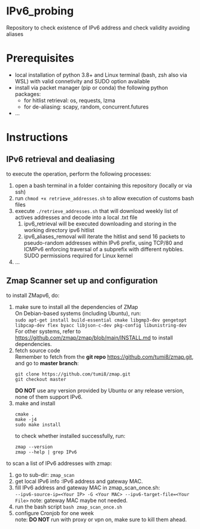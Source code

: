 # IPv6_probing
Repository to check existence of IPv6 address and check validity avoiding aliases

# Prerequisites
* local installation of python 3.8+ and Linux terminal (bash, zsh also via WSL) with valid connetivity and SUDO option available
* install via packet manager (pip or conda) the following python packages:
    * for hitlist retrieval: os, requests, lzma
    * for de-aliasing: scapy, random, concurrent.futures
* ...

# Instructions

## IPv6 retrieval and dealiasing
to execute the operation, perform the following processes:
1. open a bash terminal in a folder containing this repository (locally or via ssh)
2. run ```chmod +x retrieve_addresses.sh``` to allow execution of customs bash files
3. execute ```./retrieve_addresses.sh``` that will download weekly list of actives addresses and decode into a local .txt file
    1. ipv6_retrieval will be executed downloading and storing in the working directory ipv6 hitlist
    2. ipv6_aliases_removal will iterate the hitlist and send 16 packets to pseudo-random addresses within IPv6 prefix, using TCP/80 and ICMPv6 enforcing traversal of a subprefix with different nybbles. SUDO permissions required for Linux kernel
4. ...

## Zmap Scanner set up and configuration
to install ZMapv6, do:
1. make sure to install all the dependencies of ZMap  
   On Debian-based systems (including Ubuntu), run:  
   ```sudo apt-get install build-essential cmake libgmp3-dev gengetopt libpcap-dev flex byacc libjson-c-dev pkg-config libunistring-dev```
   For other systems, refer to <https://github.com/zmap/zmap/blob/main/INSTALL.md> to install dependencies.  
2. fetch source code  
   Remember to fetch from the **git repo** <https://github.com/tumi8/zmap.git>, and go to **master branch**:  
   ```
   git clone https://github.com/tumi8/zmap.git
   git checkout master
   ```
   **DO NOT** use any version provided by Ubuntu or any release version, none of them support IPv6.  
3. make and install  
   ```
   cmake .
   make -j4
   sudo make install
   ```
   to check whether installed successfully, run:  
   ```
   zmap --version
   zmap --help | grep IPv6
   ```
to scan a list of IPv6 addresses with zmap:  
1. go to sub-dir: ```zmap_scan```
2. get local IPv6 info :IPv6 address and gateway MAC.
3. fill IPv6 address and gateway MAC in zmap_scan_once.sh:  
   ```--ipv6-source-ip=<Your IP> -G <Your MAC> --ipv6-target-file=<Your File>```
   note: gateway MAC maybe not needed.  
4. run the bash script
   ```bash zmap_scan_once.sh```
6. configure Cronjob for one week  
note: **DO NOT** run with proxy or vpn on, make sure to kill them ahead.  
